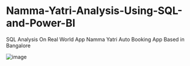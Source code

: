 # Namma-Yatri-Analysis-Using-SQL-and-Power-BI
SQL Analysis On Real World App Namma Yatri Auto Booking App Based in Bangalore 




![image](https://github.com/tiru18324/Namma-Yatri-Analysis-Using-SQL-and-Power-BI/assets/71921628/7caf7d4b-4173-4e90-95ba-d98f0c756278)

